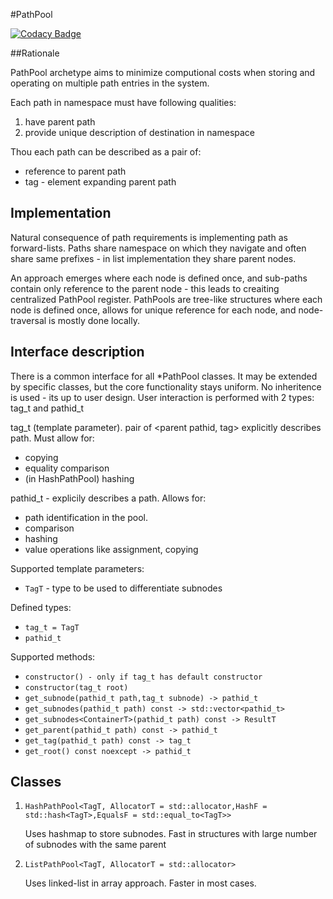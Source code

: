 #PathPool

[![Codacy Badge](https://app.codacy.com/project/badge/Grade/f9ebc1a9abf74544a509967d81ee2e28)](https://www.codacy.com/manual/friko9/PathPool?utm_source=github.com&amp;utm_medium=referral&amp;utm_content=friko9/PathPool&amp;utm_campaign=Badge_Grade)

##Rationale

PathPool archetype aims to minimize computional costs when storing and operating on multiple path entries in the system.

Each path in namespace must have following qualities:

1. have parent path
2. provide unique description of destination in namespace

Thou each path can be described as a pair of:

* reference to parent path
* tag - element expanding parent path

## Implementation
Natural consequence of path requirements is implementing path as forward-lists.
Paths share namespace on which they navigate and often share same prefixes - in list implementation they share parent nodes.

An approach emerges where each node is defined once, and sub-paths contain only reference to the parent node - this leads to creaiting centralized PathPool register.
PathPools are tree-like structures where each node is defined once, allows for unique reference for each node, and node-traversal is mostly done locally.

## Interface description

There is a common interface for all *PathPool classes. It may be extended by specific classes, but the core functionality stays uniform.
No inheritence is used - its up to user design. 
User interaction is performed with 2 types: tag\_t and pathid\_t

tag\_t (template parameter). pair of <parent pathid, tag> explicitly describes path.
Must allow for:

* copying
* equality comparison
* (in HashPathPool) hashing

pathid\_t - explicily describes a path.
Allows for:

* path identification in the pool.
* comparison
* hashing
* value operations like assignment, copying

Supported template parameters:

* `TagT` - type to be used to differentiate subnodes

Defined types:

* `tag_t = TagT`
* `pathid_t`

Supported methods:

* `constructor() - only if tag_t has default constructor`
* `constructor(tag_t root)`
* `get_subnode(pathid_t path,tag_t subnode) -> pathid_t`
* `get_subnodes(pathid_t path) const -> std::vector<pathid_t>`
* `get_subnodes<ContainerT>(pathid_t path) const -> ResultT`
* `get_parent(pathid_t path) const -> pathid_t`
* `get_tag(pathid_t path) const -> tag_t`
* `get_root() const noexcept -> pathid_t`

## Classes

1. ``HashPathPool<TagT, AllocatorT = std::allocator,HashF = std::hash<TagT>,EqualsF = std::equal_to<TagT>>``

	Uses hashmap to store subnodes. Fast in structures with large number of subnodes with the same parent
2. ``ListPathPool<TagT, AllocatorT = std::allocator>``

   Uses linked-list in array approach. Faster in most cases.
